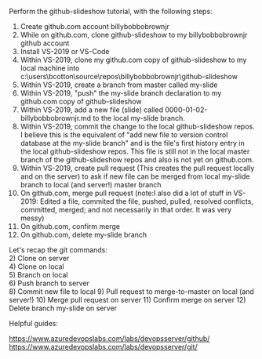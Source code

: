 Perform the github-slideshow tutorial, with the following steps:
1) Create github.com account billybobbobrownjr
2) While on github.com, clone github-slideshow to my billybobbobrownjr github account 
3) Install VS-2019 or VS-Code
4) Within VS-2019, clone my github.com copy of github-slideshow to my local machine into c:\users\bcotton\source\repos\billybobbobrownjr\github-slideshow
5) Within VS-2019, create a branch from master called my-slide
6) Within VS-2019, "push" the my-slide branch declaration to my github.com copy of github-slideshow
7) Within VS-2019, add a new file (slide) called 0000-01-02-billybobbobrownjr.md to the local my-slide branch.
8) Within VS-2019, commit the change to the local github-slideshow repos. 
   I believe this is the equivalent of "add new file to version control database at the my-slide branch" and is the
   file's first history entry in the local github-slideshow repos. This file is still not in the local master branch
   of the github-slideshow repos and also is not yet on github.com.  
9) Within VS-2019, create pull request (This creates the pull request locally and on the server) to ask if new file can be merged from local my-slide branch to local (and server!) master branch  
10) On github.com, merge pull request (note:I also did a lot of stuff in VS-2019: Edited a file, commited the file, pushed, pulled, resolved conflicts, committed, merged; and not necessarily in that order. It was very messy)  
11) On github.com, confirm merge  
12) On github.com, delete my-slide branch
   
Let's recap the git commands:  
2) Clone on server  
4) Clone on local  
5) Branch on local  
6) Push branch to server  
8) Commit new file to local
9) Pull request to merge-to-master on local (and server!)
10) Merge pull request on server
11) Confirm merge on server
12) Delete branch my-slide on server

Helpful guides:

https://www.azuredevopslabs.com/labs/devopsserver/github/  
https://www.azuredevopslabs.com/labs/devopsserver/git/
